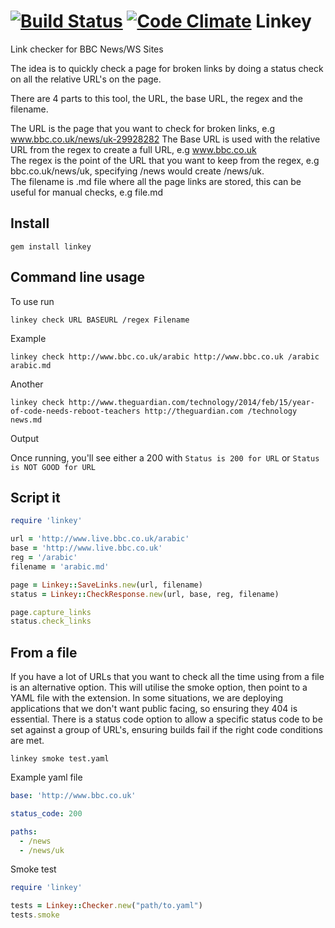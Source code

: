 [![Build Status](https://travis-ci.org/DaveBlooman/linkey.png?branch=master)](https://travis-ci.org/DaveBlooman/linkey)  [![Code Climate](https://codeclimate.com/github/DaveBlooman/linkey/badges/gpa.svg)](https://codeclimate.com/github/DaveBlooman/linkey)
Linkey
=====

Link checker for BBC News/WS Sites

The idea is to quickly check a page for broken links by doing a status check on all the relative URL's on the page.

There are 4 parts to this tool, the URL, the base URL, the regex and the filename.  

The URL is the page that you want to check for broken links, e.g www.bbc.co.uk/news/uk-29928282
The Base URL is used with the relative URL from the regex to create a full URL, e.g www.bbc.co.uk  
The regex is the point of the URL that you want to keep from the regex, e.g bbc.co.uk/news/uk, specifying /news would create /news/uk.  
The filename is .md file where all the page links are stored, this can be useful for manual checks, e.g file.md

## Install

```
gem install linkey
```

## Command line usage

To use run

```
linkey check URL BASEURL /regex Filename
```
Example

```
linkey check http://www.bbc.co.uk/arabic http://www.bbc.co.uk /arabic arabic.md
```
Another

```
linkey check http://www.theguardian.com/technology/2014/feb/15/year-of-code-needs-reboot-teachers http://theguardian.com /technology news.md
```
Output

Once running, you'll see either a 200 with
`Status is 200 for URL`
or
`Status is NOT GOOD for URL`

## Script it
```ruby
require 'linkey'

url = 'http://www.live.bbc.co.uk/arabic'
base = 'http://www.live.bbc.co.uk'
reg = '/arabic'
filename = 'arabic.md'

page = Linkey::SaveLinks.new(url, filename)
status = Linkey::CheckResponse.new(url, base, reg, filename)

page.capture_links
status.check_links
```
## From a file

If you have a lot of URLs that you want to check all the time using from a file is an alternative option.  This will utilise the smoke option, then point to a YAML file with the extension.  In some situations, we are deploying applications that we don't want public facing, so ensuring they 404 is essential.  There is a status code option to allow a specific status code to be set against a group of URL's, ensuring builds fail if the right code conditions are met.

```
linkey smoke test.yaml
```

Example yaml file
```yaml
base: 'http://www.bbc.co.uk'

status_code: 200

paths:
  - /news
  - /news/uk
```


Smoke test

```ruby
require 'linkey'

tests = Linkey::Checker.new("path/to.yaml")
tests.smoke
```
